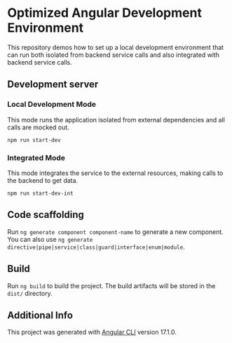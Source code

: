 # Optimized Angular Development Environment

This repository demos how to set up a local development environment that can run both isolated from backend service calls and also integrated with backend service calls.

## Development server

### Local Development Mode
This mode runs the application isolated from external dependencies and all calls are mocked out.

```npm run start-dev```

### Integrated Mode
This mode integrates the service to the external resources, making calls to the backend to get data.

```npm run start-dev-int```

## Code scaffolding

Run `ng generate component component-name` to generate a new component. You can also use `ng generate directive|pipe|service|class|guard|interface|enum|module`.

## Build

Run `ng build` to build the project. The build artifacts will be stored in the `dist/` directory.

## Additional Info
This project was generated with [Angular CLI](https://github.com/angular/angular-cli) version 17.1.0.
